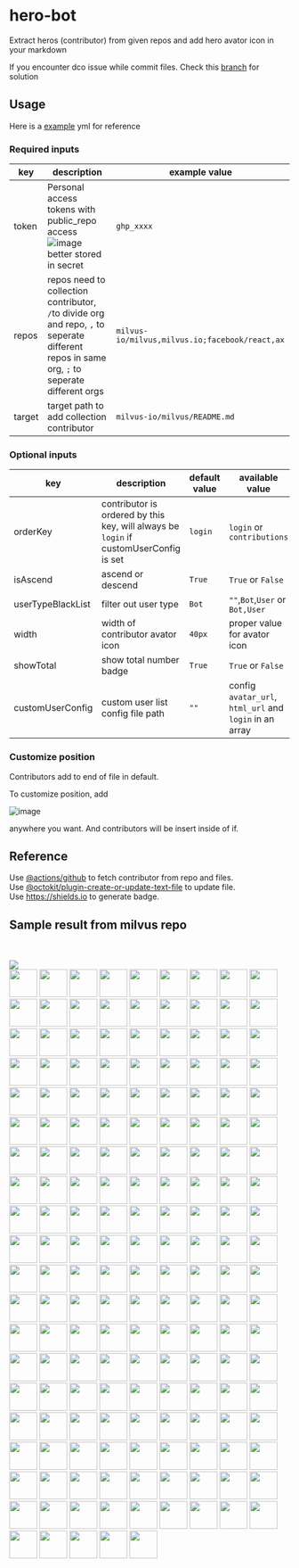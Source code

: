# hero-bot
Extract heros (contributor) from given repos and add hero avator icon in your markdown

If you encounter dco issue while commit files. Check this [branch](https://github.com/milvus-io/hero-bot/tree/dco-enabled) for solution 

## Usage

Here is a [example](https://github.com/milvus-io/hero-bot/blob/main/.github/workflows/all_contributor.yml) yml for reference

### Required inputs

| key | description | example value |
|  ---- | ---- | ---- |
| token | Personal access tokens with public_repo access ![image](https://user-images.githubusercontent.com/83750738/126748573-1de4a912-bf1a-4c2c-88ff-3032dce70f6a.png)  better stored in secret | `ghp_xxxx` |
| repos  | repos need to collection contributor, `/`to divide org and repo, `,` to seperate different repos in same org, `;` to seperate different orgs | `milvus-io/milvus,milvus.io;facebook/react,ax` |
| target  | target path to add collection contributor | `milvus-io/milvus/README.md` |

### Optional inputs

| key | description | default value | available value |
|  ---- | ---- | ---- | ---- |
| orderKey | contributor is ordered by this key, will always be `login` if customUserConfig is set| `login` | `login` or `contributions` |
| isAscend | ascend or descend | `True` | `True` or `False` |
| userTypeBlackList | filter out user type | `Bot` | `""`,`Bot`,`User` or `Bot,User` |
| width | width of contributor avator icon | `40px` | proper value for avator icon |
| showTotal | show total number badge | `True` | `True` or `False` |
| customUserConfig | custom user list config file path | `""` | config `avatar_url`, `html_url` and `login`  in an array |

### Customize position

Contributors add to end of file in default.

To customize position, add 

![image](https://github.com/milvus-io/hero-bot/blob/main/sample.svg)

anywhere you want. And contributors will be insert inside of if.

## Reference

Use [@actions/github](https://github.com/actions/toolkit/tree/main/packages/github) to fetch contributor from repo and files.  
Use [@octokit/plugin-create-or-update-text-file](https://github.com/octokit/plugin-create-or-update-text-file.js) to update file.   
Use https://shields.io to generate badge. 


## Sample result from milvus repo
<br><!-- Do not remove start of hero-bot --><br>
<img src="https://img.shields.io/badge/all--contributors-176-orange"><br>
<a href="https://github.com/zxf2017"><img src="https://avatars.githubusercontent.com/u/29620478?v=4" width="50px" /></a>
<a href="https://github.com/zwd1208"><img src="https://avatars.githubusercontent.com/u/15153901?v=4" width="50px" /></a>
<a href="https://github.com/zhuyaguang"><img src="https://avatars.githubusercontent.com/u/8857976?v=4" width="50px" /></a>
<a href="https://github.com/zhuwenxing"><img src="https://avatars.githubusercontent.com/u/12268675?v=4" width="50px" /></a>
<a href="https://github.com/zhoubo0317"><img src="https://avatars.githubusercontent.com/u/51948620?v=4" width="50px" /></a>
<a href="https://github.com/zhenwu-cn"><img src="https://avatars.githubusercontent.com/u/2993941?v=4" width="50px" /></a>
<a href="https://github.com/zhagnlu"><img src="https://avatars.githubusercontent.com/u/11935707?v=4" width="50px" /></a>
<a href="https://github.com/zerowe-seven"><img src="https://avatars.githubusercontent.com/u/57790060?v=4" width="50px" /></a>
<a href="https://github.com/yxm1536"><img src="https://avatars.githubusercontent.com/u/62009483?v=4" width="50px" /></a>
<a href="https://github.com/youny626"><img src="https://avatars.githubusercontent.com/u/9016120?v=4" width="50px" /></a>
<a href="https://github.com/yongpengli-z"><img src="https://avatars.githubusercontent.com/u/103410837?v=4" width="50px" /></a>
<a href="https://github.com/yiuluchen"><img src="https://avatars.githubusercontent.com/u/23047684?v=4" width="50px" /></a>
<a href="https://github.com/yhmo"><img src="https://avatars.githubusercontent.com/u/2282099?v=4" width="50px" /></a>
<a href="https://github.com/yanliang567"><img src="https://avatars.githubusercontent.com/u/82361606?v=4" width="50px" /></a>
<a href="https://github.com/yamasite"><img src="https://avatars.githubusercontent.com/u/10089260?v=4" width="50px" /></a>
<a href="https://github.com/yah01"><img src="https://avatars.githubusercontent.com/u/12216890?v=4" width="50px" /></a>
<a href="https://github.com/xudalin0609"><img src="https://avatars.githubusercontent.com/u/35444753?v=4" width="50px" /></a>
<a href="https://github.com/xiyichan"><img src="https://avatars.githubusercontent.com/u/34647972?v=4" width="50px" /></a>
<a href="https://github.com/xige-16"><img src="https://avatars.githubusercontent.com/u/20124155?v=4" width="50px" /></a>
<a href="https://github.com/xiaohu4313888"><img src="https://avatars.githubusercontent.com/u/39088547?v=4" width="50px" /></a>
<a href="https://github.com/xiaofan-luan"><img src="https://avatars.githubusercontent.com/u/83447078?v=4" width="50px" /></a>
<a href="https://github.com/xiaocai2333"><img src="https://avatars.githubusercontent.com/u/46207236?v=4" width="50px" /></a>
<a href="https://github.com/xiangzhouguo"><img src="https://avatars.githubusercontent.com/u/93316470?v=4" width="50px" /></a>
<a href="https://github.com/xaxys"><img src="https://avatars.githubusercontent.com/u/28949072?v=4" width="50px" /></a>
<a href="https://github.com/wxywb"><img src="https://avatars.githubusercontent.com/u/5432721?v=4" width="50px" /></a>
<a href="https://github.com/wxyucs"><img src="https://avatars.githubusercontent.com/u/12595343?v=4" width="50px" /></a>
<a href="https://github.com/wscxyey"><img src="https://avatars.githubusercontent.com/u/48882296?v=4" width="50px" /></a>
<a href="https://github.com/wh201906"><img src="https://avatars.githubusercontent.com/u/62299611?v=4" width="50px" /></a>
<a href="https://github.com/weishuo2"><img src="https://avatars.githubusercontent.com/u/27938020?v=4" width="50px" /></a>
<a href="https://github.com/wayblink"><img src="https://avatars.githubusercontent.com/u/18096561?v=4" width="50px" /></a>
<a href="https://github.com/water32"><img src="https://avatars.githubusercontent.com/u/13234561?v=4" width="50px" /></a>
<a href="https://github.com/wangting0128"><img src="https://avatars.githubusercontent.com/u/26307815?v=4" width="50px" /></a>
<a href="https://github.com/tinkerlin"><img src="https://avatars.githubusercontent.com/u/13817362?v=4" width="50px" /></a>
<a href="https://github.com/thywdy"><img src="https://avatars.githubusercontent.com/u/56624359?v=4" width="50px" /></a>
<a href="https://github.com/taydy"><img src="https://avatars.githubusercontent.com/u/24822588?v=4" width="50px" /></a>
<a href="https://github.com/talentAN"><img src="https://avatars.githubusercontent.com/u/17634030?v=4" width="50px" /></a>
<a href="https://github.com/sutcalag"><img src="https://avatars.githubusercontent.com/u/83750738?v=4" width="50px" /></a>
<a href="https://github.com/sunby"><img src="https://avatars.githubusercontent.com/u/9817127?v=4" width="50px" /></a>
<a href="https://github.com/ss892714028"><img src="https://avatars.githubusercontent.com/u/34635663?v=4" width="50px" /></a>
<a href="https://github.com/sre-ro"><img src="https://avatars.githubusercontent.com/u/93502486?v=4" width="50px" /></a>
<a href="https://github.com/sre-ci-robot"><img src="https://avatars.githubusercontent.com/u/56469371?v=4" width="50px" /></a>
<a href="https://github.com/soothing-rain"><img src="https://avatars.githubusercontent.com/u/69466447?v=4" width="50px" /></a>
<a href="https://github.com/snyk-bot"><img src="https://avatars.githubusercontent.com/u/19733683?v=4" width="50px" /></a>
<a href="https://github.com/siriusctrl"><img src="https://avatars.githubusercontent.com/u/26541600?v=4" width="50px" /></a>
<a href="https://github.com/sileht"><img src="https://avatars.githubusercontent.com/u/200878?v=4" width="50px" /></a>
<a href="https://github.com/shiyu22"><img src="https://avatars.githubusercontent.com/u/53459423?v=4" width="50px" /></a>
<a href="https://github.com/shiyu09"><img src="https://avatars.githubusercontent.com/u/39143280?v=4" width="50px" /></a>
<a href="https://github.com/shengjun1985"><img src="https://avatars.githubusercontent.com/u/49774184?v=4" width="50px" /></a>
<a href="https://github.com/shengjh"><img src="https://avatars.githubusercontent.com/u/46514371?v=4" width="50px" /></a>
<a href="https://github.com/shanghaikid"><img src="https://avatars.githubusercontent.com/u/185051?v=4" width="50px" /></a>
<a href="https://github.com/shana0325"><img src="https://avatars.githubusercontent.com/u/33335490?v=4" width="50px" /></a>
<a href="https://github.com/scsven"><img src="https://avatars.githubusercontent.com/u/100122127?v=4" width="50px" /></a>
<a href="https://github.com/phantom8548"><img src="https://avatars.githubusercontent.com/u/11576622?v=4" width="50px" /></a>
<a href="https://github.com/pengjeck"><img src="https://avatars.githubusercontent.com/u/14035577?v=4" width="50px" /></a>
<a href="https://github.com/ownbylichaobao"><img src="https://avatars.githubusercontent.com/u/37684963?v=4" width="50px" /></a>
<a href="https://github.com/op-hunter"><img src="https://avatars.githubusercontent.com/u/5617677?v=4" width="50px" /></a>
<a href="https://github.com/neza2017"><img src="https://avatars.githubusercontent.com/u/34152706?v=4" width="50px" /></a>
<a href="https://github.com/natoka"><img src="https://avatars.githubusercontent.com/u/1751024?v=4" width="50px" /></a>
<a href="https://github.com/nameczz"><img src="https://avatars.githubusercontent.com/u/20559208?v=4" width="50px" /></a>
<a href="https://github.com/moe-of-faith"><img src="https://avatars.githubusercontent.com/u/5696721?v=4" width="50px" /></a>
<a href="https://github.com/milvus-ci-robot"><img src="https://avatars.githubusercontent.com/u/87847967?v=4" width="50px" /></a>
<a href="https://github.com/mileyzjq"><img src="https://avatars.githubusercontent.com/u/37039827?v=4" width="50px" /></a>
<a href="https://github.com/matrixji"><img src="https://avatars.githubusercontent.com/u/183388?v=4" width="50px" /></a>
<a href="https://github.com/lwglgy"><img src="https://avatars.githubusercontent.com/u/26682620?v=4" width="50px" /></a>
<a href="https://github.com/lsgrep"><img src="https://avatars.githubusercontent.com/u/3893940?v=4" width="50px" /></a>
<a href="https://github.com/longjiquan"><img src="https://avatars.githubusercontent.com/u/31589260?v=4" width="50px" /></a>
<a href="https://github.com/loguo"><img src="https://avatars.githubusercontent.com/u/15364733?v=4" width="50px" /></a>
<a href="https://github.com/lhotari"><img src="https://avatars.githubusercontent.com/u/66864?v=4" width="50px" /></a>
<a href="https://github.com/letian-jiang"><img src="https://avatars.githubusercontent.com/u/16740944?v=4" width="50px" /></a>
<a href="https://github.com/lee-eve"><img src="https://avatars.githubusercontent.com/u/9720105?v=4" width="50px" /></a>
<a href="https://github.com/kateshaowanjou"><img src="https://avatars.githubusercontent.com/u/58837504?v=4" width="50px" /></a>
<a href="https://github.com/john-h-luo"><img src="https://avatars.githubusercontent.com/u/67673717?v=4" width="50px" /></a>
<a href="https://github.com/jkx8fc"><img src="https://avatars.githubusercontent.com/u/31717785?v=4" width="50px" /></a>
<a href="https://github.com/jingkl"><img src="https://avatars.githubusercontent.com/u/34296482?v=4" width="50px" /></a>
<a href="https://github.com/jielinxu"><img src="https://avatars.githubusercontent.com/u/52057195?v=4" width="50px" /></a>
<a href="https://github.com/jiaoew1991"><img src="https://avatars.githubusercontent.com/u/2297455?v=4" width="50px" /></a>
<a href="https://github.com/jennyli-z"><img src="https://avatars.githubusercontent.com/u/93511422?v=4" width="50px" /></a>
<a href="https://github.com/jeffoverflow"><img src="https://avatars.githubusercontent.com/u/24581746?v=4" width="50px" /></a>
<a href="https://github.com/jaime0815"><img src="https://avatars.githubusercontent.com/u/4024711?v=4" width="50px" /></a>
<a href="https://github.com/jaelgu"><img src="https://avatars.githubusercontent.com/u/86251631?v=4" width="50px" /></a>
<a href="https://github.com/jackyu2020"><img src="https://avatars.githubusercontent.com/u/64533877?v=4" width="50px" /></a>
<a href="https://github.com/ibrahimhaddad"><img src="https://avatars.githubusercontent.com/u/1656002?v=4" width="50px" /></a>
<a href="https://github.com/huangjincheng2022"><img src="https://avatars.githubusercontent.com/u/98305308?v=4" width="50px" /></a>
<a href="https://github.com/haorenfsa"><img src="https://avatars.githubusercontent.com/u/15938850?v=4" width="50px" /></a>
<a href="https://github.com/guoxiangzhou"><img src="https://avatars.githubusercontent.com/u/52496626?v=4" width="50px" /></a>
<a href="https://github.com/gujun720"><img src="https://avatars.githubusercontent.com/u/53246671?v=4" width="50px" /></a>
<a href="https://github.com/grtoverflow"><img src="https://avatars.githubusercontent.com/u/8500564?v=4" width="50px" /></a>
<a href="https://github.com/gracezzzzz"><img src="https://avatars.githubusercontent.com/u/56617657?v=4" width="50px" /></a>
<a href="https://github.com/godchen0212"><img src="https://avatars.githubusercontent.com/u/67679556?v=4" width="50px" /></a>
<a href="https://github.com/ggaaooppeenngg"><img src="https://avatars.githubusercontent.com/u/4769989?v=4" width="50px" /></a>
<a href="https://github.com/freestsoul"><img src="https://avatars.githubusercontent.com/u/3909908?v=4" width="50px" /></a>
<a href="https://github.com/fishpenguin"><img src="https://avatars.githubusercontent.com/u/49153041?v=4" width="50px" /></a>
<a href="https://github.com/filipecaixeta"><img src="https://avatars.githubusercontent.com/u/1094052?v=4" width="50px" /></a>
<a href="https://github.com/feisiyicl"><img src="https://avatars.githubusercontent.com/u/64510805?v=4" width="50px" /></a>
<a href="https://github.com/erdustiggen"><img src="https://avatars.githubusercontent.com/u/25433850?v=4" width="50px" /></a>
<a href="https://github.com/elstic"><img src="https://avatars.githubusercontent.com/u/48523564?v=4" width="50px" /></a>
<a href="https://github.com/elfisworking"><img src="https://avatars.githubusercontent.com/u/37609214?v=4" width="50px" /></a>
<a href="https://github.com/dyhyfu"><img src="https://avatars.githubusercontent.com/u/64584368?v=4" width="50px" /></a>
<a href="https://github.com/dvzubarev"><img src="https://avatars.githubusercontent.com/u/14878830?v=4" width="50px" /></a>
<a href="https://github.com/drow931"><img src="https://avatars.githubusercontent.com/u/11514434?v=4" width="50px" /></a>
<a href="https://github.com/donno2048"><img src="https://avatars.githubusercontent.com/u/61805754?v=4" width="50px" /></a>
<a href="https://github.com/del-zhenwu"><img src="https://avatars.githubusercontent.com/u/56623710?v=4" width="50px" /></a>
<a href="https://github.com/dd-He"><img src="https://avatars.githubusercontent.com/u/24242249?v=4" width="50px" /></a>
<a href="https://github.com/dariocurr"><img src="https://avatars.githubusercontent.com/u/48800335?v=4" width="50px" /></a>
<a href="https://github.com/czs007"><img src="https://avatars.githubusercontent.com/u/59249785?v=4" width="50px" /></a>
<a href="https://github.com/czpmango"><img src="https://avatars.githubusercontent.com/u/26356194?v=4" width="50px" /></a>
<a href="https://github.com/cydrain"><img src="https://avatars.githubusercontent.com/u/3992404?v=4" width="50px" /></a>
<a href="https://github.com/cxytz01"><img src="https://avatars.githubusercontent.com/u/18002438?v=4" width="50px" /></a>
<a href="https://github.com/cxie"><img src="https://avatars.githubusercontent.com/u/653101?v=4" width="50px" /></a>
<a href="https://github.com/cqy123456"><img src="https://avatars.githubusercontent.com/u/39671710?v=4" width="50px" /></a>
<a href="https://github.com/corest"><img src="https://avatars.githubusercontent.com/u/1071648?v=4" width="50px" /></a>
<a href="https://github.com/congqixia"><img src="https://avatars.githubusercontent.com/u/84113973?v=4" width="50px" /></a>
<a href="https://github.com/codacy-badger"><img src="https://avatars.githubusercontent.com/u/23704769?v=4" width="50px" /></a>
<a href="https://github.com/chengpu"><img src="https://avatars.githubusercontent.com/u/2233492?v=4" width="50px" /></a>
<a href="https://github.com/carawaylj"><img src="https://avatars.githubusercontent.com/u/69145751?v=4" width="50px" /></a>
<a href="https://github.com/caosiyang"><img src="https://avatars.githubusercontent.com/u/2155120?v=4" width="50px" /></a>
<a href="https://github.com/bo-huang"><img src="https://avatars.githubusercontent.com/u/24309515?v=4" width="50px" /></a>
<a href="https://github.com/binbinlv"><img src="https://avatars.githubusercontent.com/u/83755740?v=4" width="50px" /></a>
<a href="https://github.com/binbin12580"><img src="https://avatars.githubusercontent.com/u/30914966?v=4" width="50px" /></a>
<a href="https://github.com/bigsheeper"><img src="https://avatars.githubusercontent.com/u/42060877?v=4" width="50px" /></a>
<a href="https://github.com/become-nice"><img src="https://avatars.githubusercontent.com/u/56624819?v=4" width="50px" /></a>
<a href="https://github.com/avsolatorio"><img src="https://avatars.githubusercontent.com/u/3009596?v=4" width="50px" /></a>
<a href="https://github.com/ashyshyshyman"><img src="https://avatars.githubusercontent.com/u/50362613?v=4" width="50px" /></a>
<a href="https://github.com/anchun"><img src="https://avatars.githubusercontent.com/u/2356895?v=4" width="50px" /></a>
<a href="https://github.com/alwayslove2013"><img src="https://avatars.githubusercontent.com/u/22510720?v=4" width="50px" /></a>
<a href="https://github.com/akihoni"><img src="https://avatars.githubusercontent.com/u/36330442?v=4" width="50px" /></a>
<a href="https://github.com/aaronjin2010"><img src="https://avatars.githubusercontent.com/u/48044391?v=4" width="50px" /></a>
<a href="https://github.com/aakejiang"><img src="https://avatars.githubusercontent.com/u/68629395?v=4" width="50px" /></a>
<a href="https://github.com/ZhaoBQ"><img src="https://avatars.githubusercontent.com/u/35092554?v=4" width="50px" /></a>
<a href="https://github.com/Yukikaze-CZR"><img src="https://avatars.githubusercontent.com/u/48198922?v=4" width="50px" /></a>
<a href="https://github.com/XuanYang-cn"><img src="https://avatars.githubusercontent.com/u/51370125?v=4" width="50px" /></a>
<a href="https://github.com/XuPeng-SH"><img src="https://avatars.githubusercontent.com/u/39627130?v=4" width="50px" /></a>
<a href="https://github.com/Xieql"><img src="https://avatars.githubusercontent.com/u/45359033?v=4" width="50px" /></a>
<a href="https://github.com/Writtic"><img src="https://avatars.githubusercontent.com/u/11371498?v=4" width="50px" /></a>
<a href="https://github.com/Tumao727"><img src="https://avatars.githubusercontent.com/u/20420181?v=4" width="50px" /></a>
<a href="https://github.com/Tlincy"><img src="https://avatars.githubusercontent.com/u/11934432?v=4" width="50px" /></a>
<a href="https://github.com/ThyeeZz"><img src="https://avatars.githubusercontent.com/u/41352919?v=4" width="50px" /></a>
<a href="https://github.com/ThreadDao"><img src="https://avatars.githubusercontent.com/u/27288593?v=4" width="50px" /></a>
<a href="https://github.com/SwaggySong"><img src="https://avatars.githubusercontent.com/u/36157116?v=4" width="50px" /></a>
<a href="https://github.com/SnowyOwl-KHY"><img src="https://avatars.githubusercontent.com/u/10348819?v=4" width="50px" /></a>
<a href="https://github.com/SkyYang"><img src="https://avatars.githubusercontent.com/u/4702509?v=4" width="50px" /></a>
<a href="https://github.com/SimFG"><img src="https://avatars.githubusercontent.com/u/21985684?v=4" width="50px" /></a>
<a href="https://github.com/SCKCZJ2018"><img src="https://avatars.githubusercontent.com/u/29282370?v=4" width="50px" /></a>
<a href="https://github.com/RyanWei"><img src="https://avatars.githubusercontent.com/u/9876551?v=4" width="50px" /></a>
<a href="https://github.com/ReigenAraka"><img src="https://avatars.githubusercontent.com/u/57280231?v=4" width="50px" /></a>
<a href="https://github.com/PahudPlus"><img src="https://avatars.githubusercontent.com/u/64403786?v=4" width="50px" /></a>
<a href="https://github.com/NotRyan"><img src="https://avatars.githubusercontent.com/u/5742796?v=4" width="50px" /></a>
<a href="https://github.com/MXDA"><img src="https://avatars.githubusercontent.com/u/47274057?v=4" width="50px" /></a>
<a href="https://github.com/LoveEachDay"><img src="https://avatars.githubusercontent.com/u/1573213?v=4" width="50px" /></a>
<a href="https://github.com/LocoRichard"><img src="https://avatars.githubusercontent.com/u/81553353?v=4" width="50px" /></a>
<a href="https://github.com/Lin-gh-Saint"><img src="https://avatars.githubusercontent.com/u/64019322?v=4" width="50px" /></a>
<a href="https://github.com/Juneezee"><img src="https://avatars.githubusercontent.com/u/20135478?v=4" width="50px" /></a>
<a href="https://github.com/JinHai-CN"><img src="https://avatars.githubusercontent.com/u/33142505?v=4" width="50px" /></a>
<a href="https://github.com/JadeFlute0127"><img src="https://avatars.githubusercontent.com/u/35321989?v=4" width="50px" /></a>
<a href="https://github.com/JackLCL"><img src="https://avatars.githubusercontent.com/u/53512883?v=4" width="50px" /></a>
<a href="https://github.com/HuangHua"><img src="https://avatars.githubusercontent.com/u/2274405?v=4" width="50px" /></a>
<a href="https://github.com/HesterG"><img src="https://avatars.githubusercontent.com/u/17645053?v=4" width="50px" /></a>
<a href="https://github.com/Heisenberg-Y"><img src="https://avatars.githubusercontent.com/u/35055583?v=4" width="50px" /></a>
<a href="https://github.com/Hard-Coder05"><img src="https://avatars.githubusercontent.com/u/54059881?v=4" width="50px" /></a>
<a href="https://github.com/GuoRentong"><img src="https://avatars.githubusercontent.com/u/57477222?v=4" width="50px" /></a>
<a href="https://github.com/GuanyunFeng"><img src="https://avatars.githubusercontent.com/u/40229765?v=4" width="50px" /></a>
<a href="https://github.com/Gracieeea"><img src="https://avatars.githubusercontent.com/u/50101579?v=4" width="50px" /></a>
<a href="https://github.com/FluorineDog"><img src="https://avatars.githubusercontent.com/u/15663612?v=4" width="50px" /></a>
<a href="https://github.com/Fierralin"><img src="https://avatars.githubusercontent.com/u/8857059?v=4" width="50px" /></a>
<a href="https://github.com/EricStarer"><img src="https://avatars.githubusercontent.com/u/34002927?v=4" width="50px" /></a>
<a href="https://github.com/DanielHuang1983"><img src="https://avatars.githubusercontent.com/u/4417873?v=4" width="50px" /></a>
<a href="https://github.com/Cupchen"><img src="https://avatars.githubusercontent.com/u/34762375?v=4" width="50px" /></a>
<a href="https://github.com/BossZou"><img src="https://avatars.githubusercontent.com/u/40255591?v=4" width="50px" /></a>
<a href="https://github.com/Biki-das"><img src="https://avatars.githubusercontent.com/u/72331432?v=4" width="50px" /></a>
<a href="https://github.com/Bennu-Li"><img src="https://avatars.githubusercontent.com/u/53458891?v=4" width="50px" /></a>
<a href="https://github.com/BUPTAnderson"><img src="https://avatars.githubusercontent.com/u/13449703?v=4" width="50px" /></a>
<a href="https://github.com/Aredcap"><img src="https://avatars.githubusercontent.com/u/40494761?v=4" width="50px" /></a>
<a href="https://github.com/AllenYu1987"><img src="https://avatars.githubusercontent.com/u/12489985?v=4" width="50px" /></a>
<a href="https://github.com/Accagain2014"><img src="https://avatars.githubusercontent.com/u/9635216?v=4" width="50px" /></a>
<a href="https://github.com/ABNER-1"><img src="https://avatars.githubusercontent.com/u/24547351?v=4" width="50px" /></a>
<a href="https://github.com/0xflotus"><img src="https://avatars.githubusercontent.com/u/26602940?v=4" width="50px" /></a>
<br><!-- Do not remove end of hero-bot --><br>
